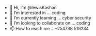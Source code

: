 - 👋 Hi, I’m @lewisKashan
- 👀 I’m interested in ... coding
- 🌱 I’m currently learning ... cyber security
- 💞️ I’m looking to collaborate on ... coding
- 📫 How to reach me ...+254738 519234

<!---
lewisKashan/lewisKashan is a ✨ special ✨ repository because its `README.md` (this file) appears on your GitHub profile.
You can click the Preview link to take a look at your changes.
--->
